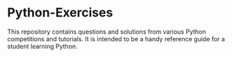 # Python-Exercises
This repository contains questions and solutions from various Python competitions and tutorials. It is intended to be a handy reference guide for a student learning Python.
